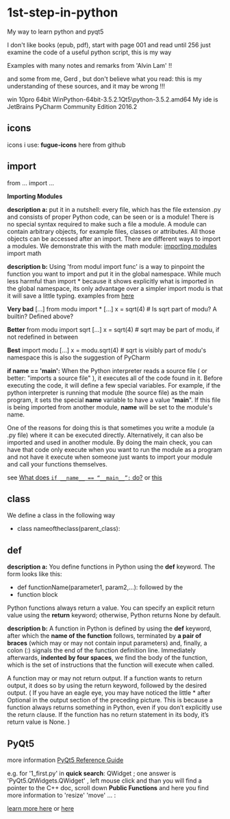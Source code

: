 # 1st-step-in-python
My way to learn python and pyqt5

I don't like books (epub, pdf), start with page 001 and read until 256
just examine the code of a useful python script, this is my way

Examples with many notes and remarks from 'Alvin Lam' !!

and some from me, Gerd , but don't believe what you read: 
this is my understanding of these sources,  and it may be wrong !!!

win 10pro 64bit
WinPython-64bit-3.5.2.1Qt5\python-3.5.2.amd64
My ide is JetBrains PyCharm Community Edition 2016.2

## icons
icons i use: **fugue-icons** here from github

## import
from ... import ... 

**Importing Modules**

**description a:**
put it in a nutshell: every file, which has the file extension .py and consists of proper Python code, can be seen or is a module! 
There is no special syntax required to make such a file a module. A module can contain arbitrary objects, for example files, classes or attributes. 
All those objects can be accessed after an import. There are different ways to import a modules. 
We demonstrate this with the math module:   [importing modules](http://www.python-course.eu/python3_modules_and_modular_programming.php)
import math

**description b:**
Using 'from modul import func' is a way to pinpoint the function you want to import and put it in the global namespace. 
While much less harmful than import * because it shows explicitly what is imported in the global namespace, 
its only advantage over a simpler import modu is that it will save a little typing.
examples from [here](http://docs.python-guide.org/en/latest/writing/structure/)

**Very bad**
[...]
from modu import *
[...]
x = sqrt(4)  # Is sqrt part of modu? A builtin? Defined above?

**Better**
from modu import sqrt
[...]
x = sqrt(4)  # sqrt may be part of modu, if not redefined in between

**Best**
import modu
[...]
x = modu.sqrt(4)  # sqrt is visibly part of modu's namespace
this is also the suggestion of PyCharm


**if __name__ == '____main____':**
When the Python interpreter reads a source file ( or better: "imports a source file" ), it executes all of the code found in it.
Before executing the code, it will define a few special variables. 
For example, if the python interpreter is running that module (the source file) as the main program, 
it sets the special __name__ variable to have a value "__main__". If this file is being imported from another module, 
__name__ will be set to the module's name.

One of the reasons for doing this is that sometimes you write a module (a .py file) where it can be executed directly. 
Alternatively, it can also be imported and used in another module. 
By doing the main check, you can have that code only execute when you want to run the module as a program and 
not have it execute when someone just wants to import your module and call your functions themselves.

see [What does `if __name__ == “__main__”:` do?](http://stackoverflow.com/questions/419163/what-does-if-name-main-do) or [this](http://thepythonguru.com/what-is-if-__name__-__main__/)


## class

We define a class in the following way

+ class nameoftheclass(parent_class):



## def

**description a:**
You define functions in Python using the **def** keyword. The form looks like this:

+ def functionName(parameter1, param2,...):     followed by the
+ function block

Python functions always return a value. You can specify an explicit return value using the **return**
keyword; otherwise, Python returns None by default.

**description b:**
A function in Python is defined by using the **def** keyword, after which the **name of the function** follows,
terminated by **a pair of braces** (which may or may not contain input parameters) and,
finally, a colon (:) signals the end of the function definition line.
Immediately afterwards, **indented by four spaces**, we find the body of the function, which
is the set of instructions that the function will execute when called.

A function may or may not return output. If a function wants to return output,
it does so by using the return keyword, followed by the desired output.
( If you have an eagle eye, you may have noticed the little * after Optional
in the output section of the preceding picture.
This is because a function always returns something in Python, even if you don’t explicitly use the return clause.
If the function has no return statement in its body, it’s return value is None. )


## PyQt5

more information [PyQt5 Reference Guide](http://pyqt.sourceforge.net/Docs/PyQt5/index.html)

e.g. for '1_first.py'
in **quick search**: QWidget  ; one answer is 'PyQt5.QtWidgets.QWidget' ,
left mouse click and than you will find a pointer to the C++ doc, scroll down
**Public Functions** and here you find more information to 'resize' 'move' ... :

[learn more here](http://zetcode.com/gui/pyqt4/firstprograms/) or
[here](https://pythonprogramming.net/basic-gui-pyqt-tutorial/)
